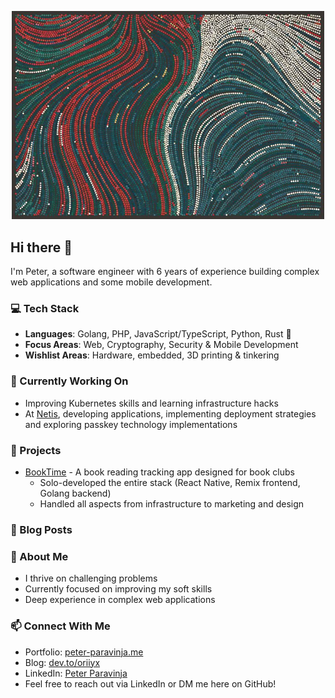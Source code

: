 <p align="center">
  <img width="500" src="/art/tyler_hobbs.png" alt='An image taken from Tyler Hobbs blog post "Reflections on Five Years of Making Art Through Programming"' />
</p>

## Hi there 👋

I'm Peter, a software engineer with 6 years of experience building complex web applications and some mobile development.

### 💻 Tech Stack

- **Languages**: Golang, PHP, JavaScript/TypeScript, Python, Rust 🦀
- **Focus Areas**: Web, Cryptography, Security & Mobile Development
- **Wishlist Areas**: Hardware, embedded, 3D printing & tinkering

### 🔭 Currently Working On

- Improving Kubernetes skills and learning infrastructure hacks
- At [Netis](https://netis.si), developing applications, implementing deployment strategies and exploring passkey technology
  implementations

### 🚀 Projects

- [BookTime](https://booktime.co) - A book reading tracking app designed for book clubs
    - Solo-developed the entire stack (React Native, Remix frontend, Golang backend)
    - Handled all aspects from infrastructure to marketing and design

### 📝 Blog Posts

<!-- DEV-POST-LIST:START -->
<!-- DEV-POST-LIST:END -->

### 💪 About Me

- I thrive on challenging problems
- Currently focused on improving my soft skills
- Deep experience in complex web applications

### 📫 Connect With Me

- Portfolio: [peter-paravinja.me](https://peter-paravinja.me/)
- Blog: [dev.to/oriiyx](https://dev.to/oriiyx)
- LinkedIn: [Peter Paravinja](https://www.linkedin.com/in/peter-paravinja/)
- Feel free to reach out via LinkedIn or DM me here on GitHub!